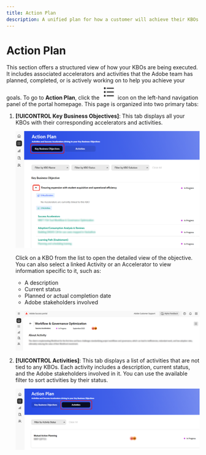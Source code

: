 ```yaml
---
title: Action Plan
description: A unified plan for how a customer will achieve their KBOs with Adobe technology. Includes strategic priorities, action plan, value tracker, partnership governance, and service review.
---
```


# Action Plan 

This section offers a structured view of how your KBOs are being executed. It includes associated accelerators and activities that the Adobe team has planned, completed, or is actively working on to help you achieve your goals.
To go to **Action Plan**, click the ![action-plan-icon](/help/adobe-success-portal/assets/action-plan-icon.png) icon on the left-hand navigation panel of the portal homepage. This page is organized into two primary tabs:

1. **[!UICONTROL Key Business Objectives]**: This tab displays all your KBOs with their corresponding accelerators and activities.

    ![action-plan-kbo-tab](/help/adobe-success-portal/assets/action-plan-kbo-tab.png)

    Click on a KBO from the list to open the detailed view of the objective. You can also select a linked Activity or an Accelerator to view information specific to it, such as:

    * A description
    * Current status
    * Planned or actual completion date
    * Adobe stakeholders involved

    ![action-plan-kbo-tab-about-activity](/help/adobe-success-portal/assets/action-plan-kbo-tab-about-activity.png)

1. **[!UICONTROL Activities]**: This tab displays a list of activities that are not tied to any KBOs. Each activity includes a description, current status, and the Adobe stakeholders involved in it. You can use the available filter to sort activities by their status.

    ![action-plan-activity-tab](/help/adobe-success-portal/assets/action-plan-activity-tab.png)

